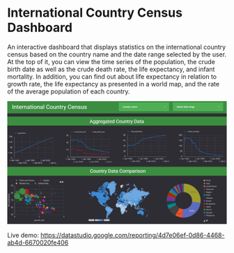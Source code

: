# International Country Census Dashboard

An interactive dashboard that displays statistics on the international country census based on the country name and the date range selected by the user. At the top of it, you can view the time series of the population, the crude birth date as well as the crude death rate, the life expectancy, and infant mortality. In addition, you can find out about life expectancy in relation to growth rate, the life expectancy as presented in a world map, and the rate of the average population of each country.

![Screenshot](International_Country_Census.jpg)

Live demo: https://datastudio.google.com/reporting/4d7e06ef-0d86-4468-ab4d-6670020fe406
